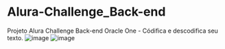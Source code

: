 # Alura-Challenge_Back-end
Projeto Alura Challenge Back-end Oracle One - Códifica e descodifica seu texto.
![image](https://user-images.githubusercontent.com/45899117/150650730-4755d721-6c9a-451d-a5d0-908475ce7047.png)
![image](https://user-images.githubusercontent.com/45899117/150867037-bcaca048-bd73-49fb-b5df-b5492a4ef4b1.png)


